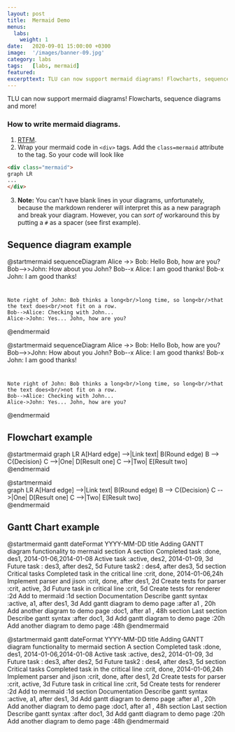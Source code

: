 ```yaml
---
layout: post
title:  Mermaid Demo
menus:
  labs:
    weight: 1
date:   2020-09-01 15:00:00 +0300
image:  '/images/banner-09.jpg'
category: labs
tags:   [labs, mermaid]
featured:
excerpttext: TLU can now support mermaid diagrams! Flowcharts, sequence diagrams and more!
---
```


TLU can now support mermaid diagrams! Flowcharts, sequence diagrams and more!

### How to write mermaid diagrams.

1. [RTFM](https://mermaidjs.github.io).
2. Wrap your mermaid code in `<div>` tags. Add the `class=mermaid` attribute to the tag. So your code will look like
```html
<div class="mermaid">
graph LR
...
</div>
```
3. **Note:** You can't have blank lines in your diagrams, unfortunately, because the markdown renderer will interpret
 this as a new paragraph and break your diagram. However, you can _sort of_ workaround this by putting a `#` as a
 spacer (see first example).

## Sequence diagram example

@startmermaid
sequenceDiagram
    Alice ->> Bob: Hello Bob, how are you?
    Bob-->>John: How about you John?
    Bob--x Alice: I am good thanks!
    Bob-x John: I am good thanks!
 #
    Note right of John: Bob thinks a long<br/>long time, so long<br/>that the text does<br/>not fit on a row.
    Bob-->Alice: Checking with John...
    Alice->John: Yes... John, how are you?
@endmermaid

@startmermaid
sequenceDiagram
    Alice ->> Bob: Hello Bob, how are you?
    Bob-->>John: How about you John?
    Bob--x Alice: I am good thanks!
    Bob-x John: I am good thanks!
#
    Note right of John: Bob thinks a long<br/>long time, so long<br/>that the text does<br/>not fit on a row.
    Bob-->Alice: Checking with John...
    Alice->John: Yes... John, how are you?
@endmermaid

## Flowchart example

@startmermaid
graph LR
    A[Hard edge] -->|Link text| B(Round edge)
    B --> C{Decision}
    C -->|One| D[Result one]
    C -->|Two| E[Result two]
@endmermaid

@startmermaid   
graph LR
    A[Hard edge] -->|Link text| B(Round edge)
    B --> C{Decision}
    C -->|One| D[Result one]
    C -->|Two| E[Result two]    
@endmermaid

## Gantt Chart example

@startmermaid
gantt
       dateFormat  YYYY-MM-DD
       title Adding GANTT diagram functionality to mermaid
       section A section
       Completed task            :done,    des1, 2014-01-06,2014-01-08
       Active task               :active,  des2, 2014-01-09, 3d
       Future task               :         des3, after des2, 5d
       Future task2              :         des4, after des3, 5d
       section Critical tasks
       Completed task in the critical line :crit, done, 2014-01-06,24h
       Implement parser and jison          :crit, done, after des1, 2d
       Create tests for parser             :crit, active, 3d
       Future task in critical line        :crit, 5d
       Create tests for renderer           :2d
       Add to mermaid                      :1d
       section Documentation
       Describe gantt syntax               :active, a1, after des1, 3d
       Add gantt diagram to demo page      :after a1  , 20h
       Add another diagram to demo page    :doc1, after a1  , 48h
       section Last section
       Describe gantt syntax               :after doc1, 3d
       Add gantt diagram to demo page      :20h
       Add another diagram to demo page    :48h
@endmermaid

@startmermaid
gantt
       dateFormat  YYYY-MM-DD
       title Adding GANTT diagram functionality to mermaid
       section A section
       Completed task            :done,    des1, 2014-01-06,2014-01-08
       Active task               :active,  des2, 2014-01-09, 3d
       Future task               :         des3, after des2, 5d
       Future task2              :         des4, after des3, 5d
       section Critical tasks
       Completed task in the critical line :crit, done, 2014-01-06,24h
       Implement parser and jison          :crit, done, after des1, 2d
       Create tests for parser             :crit, active, 3d
       Future task in critical line        :crit, 5d
       Create tests for renderer           :2d
       Add to mermaid                      :1d
       section Documentation
       Describe gantt syntax               :active, a1, after des1, 3d
       Add gantt diagram to demo page      :after a1  , 20h
       Add another diagram to demo page    :doc1, after a1  , 48h
       section Last section
       Describe gantt syntax               :after doc1, 3d
       Add gantt diagram to demo page      :20h
       Add another diagram to demo page    :48h
@endmermaid
